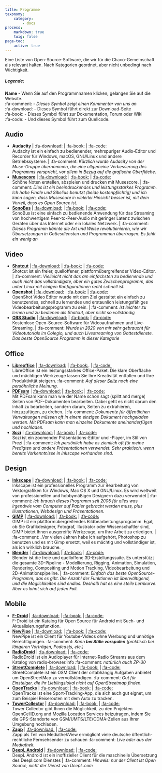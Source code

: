 ```yaml
---
title: Programme
taxonomy:
    category:
        - docs
process:
    markdown: true
    twig: false
page-toc:
    active: true
---
```


Eine Liste von Open-Source-Software, die wir für die Chaco-Gemeinschaft als relevant halten. Nach Kategorien geordnet, aber nicht unbedingt nach Wichtigkeit. 
##### Legende:
**Name**  -  Wenn Sie auf den Programmnamen klicken, gelangen Sie auf die Website.
<br>  :fa-comment:  -  _Dieses Symbol zeigt einen Kommentar von uns an_
<br>  :fa-download:  -  Dieses Symbol führt direkt zur Download-Seite
<br>  :fa-book:  -  Dieses Symbol führt zur Dokumentation, Forum oder Wiki
<br>  :fa-code:  -  Und dieses Symbol führt zum Quellcode.

<!--Verwende folgende Zeile als Vorlage, um neue Programme in die Liste einzufügen, dann einfach mit den entsprechenden Links, Bescreibung und Kommentare ergänzen.

**[Programm](?target=_blank)**  |  [:fa-download:](?target=_blank)  |  [:fa-book:](?target=_blank)  |  [:fa-code:](?target=_blank) <br> Beschreibung  |  :fa-comment: _Kommentar_

-->

## Audio
* **[Audacity](https://www.audacityteam.org?target=_blank)** | [:fa-download:](https://www.audacityteam.org/download?target=_blank)  |  [:fa-book:](https://www.audacityteam.org/help/documentation?target=_blank)  |  [:fa-code:](https://github.com/audacity/audacity?target=_blank) <br> Audacity ist ein einfach zu bedienender, mehrspuriger Audio-Editor und Recorder für Windows, macOS, GNU/Linux und andere Betriebssysteme.  |  :fa-comment: _Kürzlich wurde Audacity von der Muse-Gruppe übernommen, die eine allgemeine Verbesserung des Programms verspricht, vor allem in Bezug auf die grafische Oberfläche._ 
* **[Musescore](https://musescore.org/de?target=_blank)**  |  [:fa-download:](https://musescore.org/de/download?target=_blank)  |  [:fa-book:](https://musescore.org/de/unterstuetzung?target=_blank)  |  [:fa-code:](https://github.com/musescore/MuseScore?target=_blank) <br>Schöne Noten erstellen, abspielen und drucken mit Musescore. | :fa-comment: _Dies ist ein beeindruckendes und leistungsstarkes Programm. Ich habe Finale und Sibelius benutzt (beide kostenpflichtig) und ich kann sagen, dass Musescore in vielerlei Hinsicht besser ist, mit dem Vorteil, dass es Open Source ist._
* **[SonoBus](https://sonobus.net?target=_blank)**  |  [:fa-download:](https://sonobus.net/index.html#download?target=_blank)  |  [:fa-book:](https://sonobus.net/sonobus_userguide.html?target=_blank)  |  [:fa-code:](https://github.com/sonosaurus/sonobus?target=_blank) <br>SonoBus ist eine einfach zu bedienende Anwendung für das Streaming von hochwertigem Peer-to-Peer-Audio mit geringer Latenz zwischen Geräten über das Internet oder ein lokales Netzwerk.   |  :fa-comment: _Dieses Programm könnte die Art und Weise revolutionieren, wie wir Übersetzungen in Gottesdiensten und Programmen übertragen. Es fehlt ein wenig an_ 

## Video
* **[Shotcut](https://shotcut.org?target=_blank)**  |  [:fa-download:](https://shotcut.org/download/?target=_blank)  |  [:fa-book:](https://shotcut.org/howtos/?target=_blank)  |  [:fa-code:](https://github.com/mltframework/shotcut?target=_blank) <br> Shotcut ist ein freier, quelloffener, plattformübergreifender Video-Editor.  |  :fa-comment: _Vielleicht nicht das am einfachsten zu bedienende und auch nicht das vollständigste, aber ein gutes Zwischenprogramm, das unter Linux mit einigen Konfigurationen recht schnell ist._
* **[Openshot](https://www.openshot.org/de?target=_blank)**  |  [:fa-download:](https://www.openshot.org/download/?target=_blank)  |  [:fa-book:](https://www.openshot.org/de/user-guide/?target=_blank)  |  [:fa-code:](https://github.com/OpenShot?target=_blank) <br> OpenShot Video Editor wurde mit dem Ziel gestaltet ein einfach zu benutzendes, schnell zu lernendes und erstaunlich leistungsfähiges Videobearbeitungsprogramm zu sein.   |  :fa-comment: _Ist leichter zu lernen und zu bedienen als Shotcut, aber nicht so vollstándig_
* **[OBS Studio](https://obsproject.com/de?target=_blank)**  |  [:fa-download:](https://obsproject.com/de/download?target=_blank)  |  [:fa-book:](https://obsproject.com/de/help?target=_blank)  |  [:fa-code:](https://github.com/obsproject/obs-studio?target=_blank) <br> Kostenlose Open-Source-Software für Videoaufnahmen und Live-Streaming.  |  :fa-comment: _Wurde in 2020 von mir sehr gebraucht für Videotutorials im Colegio, und auch Livestreaming von Gottestdienste. Das beste OpenSource Programm in dieser Kategorie_


## Office
* **[Libreoffice](https://libreoffice.org?target=_blank)**  |   [:fa-download:](https://de.libreoffice.org/download/download?target=_blank) | [:fa-book:](https://de.libreoffice.org/get-help/community-support?target=_blank).  |  [:fa-code:](https://gerrit.libreoffice.org/q/status:open+-is:wip?target=_blank) <br>LibreOffice ist ein leistungsstarkes Office-Paket. Die klare Oberfläche und mächtigen Werkzeuge lassen Sie Ihre Kreativität entfalten und Ihre Produktivität steigern. :fa-comment: _Auf dieser [Seite](libreoffice) noch eine persöhnliche Meinung._
* **[PDFsam](https://pdfsam.org/?target=_blank)**  |  [:fa-download:](https://pdfsam.org/download-pdfsam-basic/?target=_blank)  |  [:fa-book:](https://pdfsam.org/documentation/?target=_blank)  |  [:fa-code:](https://github.com/torakiki/pdfsam?target=_blank) <br> Mit PDFsam kann man wie der Name schon sagt (splitt and merge) Seiten von PDF-Dokumenten bearbeiten. Dabei geht es nicht darum den Inhalt zu bearbeiten, sondern darum, Seiten zu extrahieren, hinzuzufügen, zu drehen.  |  :fa-comment: _Dokumente für öffentlichen Verwaltungen müssen oft in einem einzigen Dokument hochgeladen werden. Mit PDFsam kann man einzelne Dokumente aneinanderfügen und hochladen._
* **[Sozi](https://sozi.baierouge.fr/pages/10-about-de.html?target=_blank)**  |  [:fa-download:](https://sozi.baierouge.fr/pages/20-install-de.html?target=_blank)  |  [:fa-book:](https://sozi.baierouge.fr/pages/30-documentation-de.html?target=_blank)  |  [:fa-code:](https://github.com/sozi-projects/Sozi?target=_blank) <br> Sozi ist ein zoomender Präsentations-Editor und -Player, im Stil von Prezi  |  :fa-comment: _Ich persönlich habe es ziemlich oft für meine Predigten und andere Präsentationen verwendet. Sehr praktisch, wenn bereits Vorkenntnisse in Inkscape vorhanden sind._

## Design
* **[Inkscape](https://inkscape.org/de?target=_blank)**  |  [:fa-download:](https://inkscape.org/de/release/inkscape-1.0.2/?target=_blank)  |  [:fa-book:](https://inkscape.org/de/lernen/?target=_blank)  |  [:fa-code:](https://gitlab.com/inkscape/inkscape?target=_blank) <br> Inkscape ist ein professionelles Programm zur Bearbeitung von Vektorgrafiken für Windows, Mac OS X und GNU/Linux. Es wird weltweit von professionellen und hobbymäßigen Designern dazu verwendet   |  :fa-comment: _Ich brauch dieses Programm seit 2005 für alles was irgendwie vom Computer auf Papier gebracht werden muss, plus illustrationen, Webdesign und Präsentationen._
* **[GIMP](https://gimp.org?target=_blank)**  |  [:fa-download:](https://www.gimp.org/downloads/?target=_blank)  |  [:fa-book:](https://www.gimp.org/docs/?target=_blank)  |  [:fa-code:](https://gitlab.gnome.org/GNOME/gimp?target=_blank) <br> GIMP ist ein plattformübergreifendes Bildbearbeitungsprogramm. Egal, ob Sie Grafikdesigner, Fotograf, Illustrator oder Wissenschaftler sind, GIMP bietet Ihnen ausgereifte Werkzeuge, um Ihre Arbeit zu erledigen.  |  :fa-comment: _Vor vielen Jahren habe ich aufgehört, Photoshop zu benutzen und es mit Gimp ersetzt, weil es mächtig und vollständiger ist, als ich wirklich brauche. _
* **[Blender](https://blender.org?target=_blank)**  |  [:fa-download:](https://www.blender.org/download/?target=_blank)  |  [:fa-book:](https://www.blender.org/support/?target=_blank)  |  [:fa-code:](https://www.blender.org/get-involved/developers/?target=_blank) <br> Blender ist die freie und quelloffene 3D-Erstellungssuite. Es unterstützt die gesamte 3D-Pipeline - Modellierung, Rigging, Animation, Simulation, Rendering, Compositing und Motion Tracking, Videobearbeitung und 2D-Animationspipeline.  |  :fa-comment: _Einfach das beste OpenSource-Programm, das es gibt. Die Anzahl der Funktionen ist überwältigend, und die Möglichkeiten sind endlos. Deshalb hat es eine steile Lernkurve. Aber es lohnt sich auf jeden Fall._


## Mobile
* **[F-Droid](https://f-droid.org/?target=_blank)**  |  [:fa-download:](https://f-droid.org/de/packages/org.fdroid.fdroid/?target=_blank) |  [:fa-book:](https://f-droid.org/en/docs/?target=_blank) | [:fa-code:](https://gitlab.com/fdroid/fdroidclient/?target=_blank) <br>F-Droid ist ein Katalog für Open Source für Android mit Such- und Aktualisierungsfunktion.
* **[NewPipe](https://newpipe.net/?target=_blank)**  |  [:fa-download:](https://f-droid.org/de/packages/org.schabi.newpipe/?target=_blank) | [:fa-book:](https://teamnewpipe.github.io/documentation?target=_blank) | [:fa-code:](https://github.com/TeamNewPipe/NewPipe?target=_blank) <br>NewPipe ist ein Client für Youtube-Videos ohne Werbung und unnötige Berechtigungen. :fa-comment: _Kann **bei Stille vorspulen** (praktisch bei längeren Vorträgen, Podcasts, etc.)_
* **[RadioDroid](https://github.com/segler-alex/RadioDroid?target=_blank)**  |  [:fa-download:](https://f-droid.org/packages/net.programmierecke.radiodroid2?target=_blank) | [:fa-code:](https://github.com/segler-alex/RadioDroid?target=_blank) <br>RadioDroid ist ein Audioplayer für Internet-Radio Streams aus dem Katalog von radio-browser.info :fa-comment: _natürlich auch ZP-30_
* **[StreetComplete](https://github.com/streetcomplete/StreetComplete?target=_blank)**  |   [:fa-download:](https://f-droid.org/de/packages/de.westnordost.streetcomplete/?target=_blank) | [:fa-book:](https://wiki.openstreetmap.org/wiki/StreetComplete?target=_blank) | [:fa-code:](https://github.com/streetcomplete/StreetComplete/?target=_blank) <br>StreetComplete ist ein OSM Client der ortabhängig Aufgaben anbietet um OpenStreetMap zu vervollständigen. :fa-comment: _Gut für Einsteiger, die ihr Lieblingslokal nicht auf OpenStreetmap finden._
* **[OpenTracks](https://opentracksapp.com?target=_blank)**  |  [:fa-download:](https://f-droid.org/en/packages/de.dennisguse.opentracks?target=_blank) | [:fa-book:](https://github.com/OpenTracksApp/OpenTracks?target=_blank) | [:fa-code:](https://github.com/OpenTracksApp/OpenTracks?target=_blank) <br>OpenTracks ist eine Sport-Tracking-App, die sich auch gut eignet, um zum Beispiel Reiserouten mit dem Auto zu tracken.
* **[TowerCollector](https://zamojski.info/Features,Tower-Collector.html?target=_blank)**  |  [:fa-download:](https://f-droid.org/packages/info.zamojski.soft.towercollector?target=_blanl) | [:fa-book:](https://zamojski.info/FAQ,Tower-Collector.html?target=_blank) | [:fa-code:](https://github.com/zamojski/TowerCollector?target=_blank) <br>Tower Collector gibt Ihnen die Möglichkeit, zu den Projekten OpenCellID.org und Mozilla Location Services beizutragen, indem Sie die GPS-Standorte von GSM/UMTS/LTE/CDMA-Zellen aus Ihrer Umgebung hochladen.
* **[Zapp](https://mediathekview.de/news/zapp/?target=_blank)**  |   [:fa-download:](https://f-droid.org/de/packages/de.christinecoenen.code.zapp/?target=_blank) | [:fa-code:](https://github.com/mediathekview/zapp/?target=_blank) <br> Zapp als Teil von MediathekView ermöglicht viele deutsche öffentlich-rechtliche Fernsehsender zu schauen :fa-comment: _Live oder aus der Mediathek._
* **[DeepL Android](https://fossdroid.com/a/deepl.html?target=_blank)**  |  [:fa-download:](https://f-droid.org/packages/com.example.deeplviewer/?target=_blank)  | [:fa-code: ](https://github.com/sakusaku3939/DeepLAndroid?target=_blank) <br> DeepL Android ist ein inoffizieller Client für die maschinelle Übersetzung des Deepl.com Dienstes |  :fa-comment: _Hinweis: nur der Client ist Open Source, nicht der Dienst von DeepL.com_

